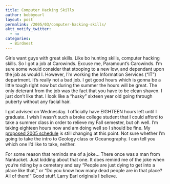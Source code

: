 ```yaml
---
title: Computer Hacking Skills
author: bobbyearl
layout: post
permalink: /2005/03/computer-hacking-skills/
aktt_notify_twitter:
  - no
categories:
  - Birdnest
---
```

Girls want guys with great skills. Like bo hunting skills, computer hacking skills. So I got a job at Carowinds. Excuse me, Paramount&#8217;s Carowinds. I&#8217;m sure some would consider that stooping to a new low, and dependant upon the job as would I. However, I&#8217;m working the Information Services (&#8220;IT&#8221;) department. It&#8217;s really not a bad job. I get good hours which is gonna be a little tough right now but during the summer the hours will be great. The only deterant from the job was the fact that you have to be clean shaven. I just don&#8217;t like that. I look like a &#8220;husky&#8221; sixteen year old going through puberty without any facial hair. 

I got advised on Wednesday. I officially have EIGHTEEN hours left until I graduate. I wish I wasn&#8217;t such a broke college student that I could afford to take a summer class in order to relieve my Fall semester, but oh well. I&#8217;m taking eighteen hours now and am doing well so I should be fine. My [proposed 2005 schedule][1] is still changing at this point. Not sure whether I&#8217;m going to take the intro to Geology class or Oceanography. I can tell you which one I&#8217;d like to take, neither. 

For some reason that reminds me of a joke&#8230; There once was a man from Nantucket. Just kidding about that one. It does remind me of the joke when you&#8217;re riding by a cemetary and say &#8220;People are just dying to get into a place like that,&#8221; or &#8220;Do you know how many dead people are in that place? All of them!&#8221; Good stuff. Larry Earl originals I believe.

 [1]: http://www.birdnest.org/earlr1/Contact/schedule_05F.aspx